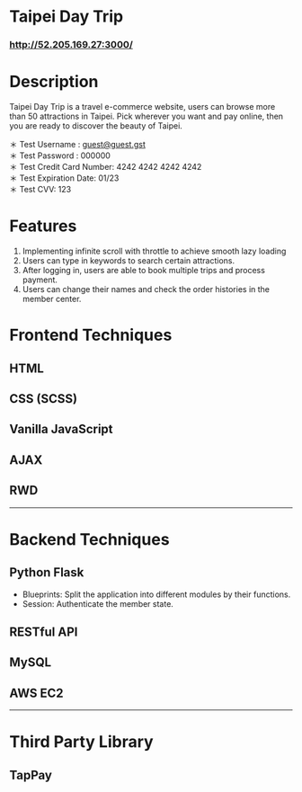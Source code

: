 # Taipei Day Trip
### http://52.205.169.27:3000/

# Description
Taipei Day Trip is a travel e-commerce website, users can browse more than 50 attractions in Taipei. Pick wherever you want and pay online, then you are ready to discover the beauty of Taipei.

＊ Test Username : guest@guest.gst
<br/>
＊ Test Password : 000000
<br/>
＊ Test Credit Card Number: 4242 4242 4242 4242
<br/>
＊ Test Expiration Date:  01/23
<br/>
＊ Test CVV: 123

# Features
1. Implementing infinite scroll with throttle to achieve smooth lazy loading
2. Users can type in keywords to search certain attractions.
3. After logging in, users are able to book multiple trips and process payment.
4. Users can change their names and check the order histories in the member center.

# Frontend Techniques
## HTML

## CSS (SCSS)

## Vanilla JavaScript

## AJAX

## RWD
***
# Backend Techniques
## Python Flask
* Blueprints: Split the application into different modules by their functions.
* Session: Authenticate the member state.

## RESTful API

## MySQL

## AWS EC2
***
# Third Party Library
## TapPay
